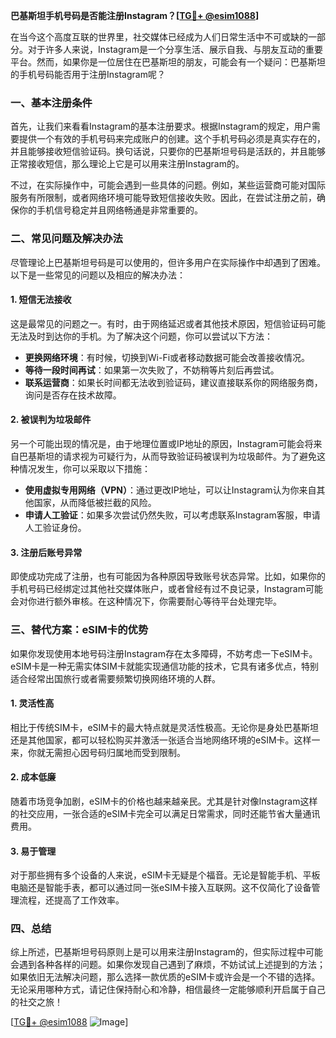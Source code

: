 **巴基斯坦手机号码是否能注册Instagram？[[TG💪+ @esim1088](https://t.me/s/esim1088)]**

在当今这个高度互联的世界里，社交媒体已经成为人们日常生活中不可或缺的一部分。对于许多人来说，Instagram是一个分享生活、展示自我、与朋友互动的重要平台。然而，如果你是一位居住在巴基斯坦的朋友，可能会有一个疑问：巴基斯坦的手机号码能否用于注册Instagram呢？

### 一、基本注册条件

首先，让我们来看看Instagram的基本注册要求。根据Instagram的规定，用户需要提供一个有效的手机号码来完成账户的创建。这个手机号码必须是真实存在的，并且能够接收短信验证码。换句话说，只要你的巴基斯坦号码是活跃的，并且能够正常接收短信，那么理论上它是可以用来注册Instagram的。

不过，在实际操作中，可能会遇到一些具体的问题。例如，某些运营商可能对国际服务有所限制，或者网络环境可能导致短信接收失败。因此，在尝试注册之前，确保你的手机信号稳定并且网络畅通是非常重要的。

### 二、常见问题及解决办法

尽管理论上巴基斯坦号码是可以使用的，但许多用户在实际操作中却遇到了困难。以下是一些常见的问题以及相应的解决办法：

#### 1. 短信无法接收

这是最常见的问题之一。有时，由于网络延迟或者其他技术原因，短信验证码可能无法及时到达你的手机。为了解决这个问题，你可以尝试以下方法：

- **更换网络环境**：有时候，切换到Wi-Fi或者移动数据可能会改善接收情况。
- **等待一段时间再试**：如果第一次失败了，不妨稍等片刻后再尝试。
- **联系运营商**：如果长时间都无法收到验证码，建议直接联系你的网络服务商，询问是否存在技术故障。

#### 2. 被误判为垃圾邮件

另一个可能出现的情况是，由于地理位置或IP地址的原因，Instagram可能会将来自巴基斯坦的请求视为可疑行为，从而导致验证码被误判为垃圾邮件。为了避免这种情况发生，你可以采取以下措施：

- **使用虚拟专用网络（VPN）**：通过更改IP地址，可以让Instagram认为你来自其他国家，从而降低被拦截的风险。
- **申请人工验证**：如果多次尝试仍然失败，可以考虑联系Instagram客服，申请人工验证身份。

#### 3. 注册后账号异常

即使成功完成了注册，也有可能因为各种原因导致账号状态异常。比如，如果你的手机号码已经绑定过其他社交媒体账户，或者曾经有过不良记录，Instagram可能会对你进行额外审核。在这种情况下，你需要耐心等待平台处理完毕。

### 三、替代方案：eSIM卡的优势

如果你发现使用本地号码注册Instagram存在太多障碍，不妨考虑一下eSIM卡。eSIM卡是一种无需实体SIM卡就能实现通信功能的技术，它具有诸多优点，特别适合经常出国旅行或者需要频繁切换网络环境的人群。

#### 1. 灵活性高

相比于传统SIM卡，eSIM卡的最大特点就是灵活性极高。无论你是身处巴基斯坦还是其他国家，都可以轻松购买并激活一张适合当地网络环境的eSIM卡。这样一来，你就无需担心因号码归属地而受到限制。

#### 2. 成本低廉

随着市场竞争加剧，eSIM卡的价格也越来越亲民。尤其是针对像Instagram这样的社交应用，一张合适的eSIM卡完全可以满足日常需求，同时还能节省大量通讯费用。

#### 3. 易于管理

对于那些拥有多个设备的人来说，eSIM卡无疑是个福音。无论是智能手机、平板电脑还是智能手表，都可以通过同一张eSIM卡接入互联网。这不仅简化了设备管理流程，还提高了工作效率。

### 四、总结

综上所述，巴基斯坦号码原则上是可以用来注册Instagram的，但实际过程中可能会遇到各种各样的问题。如果你发现自己遇到了麻烦，不妨试试上述提到的方法；如果依旧无法解决问题，那么选择一款优质的eSIM卡或许会是一个不错的选择。无论采用哪种方式，请记住保持耐心和冷静，相信最终一定能够顺利开启属于自己的社交之旅！

[[TG💪+ @esim1088](https://t.me/s/esim1088) ![Image](https://i.postimg.cc/4NQfJmqS/Snipaste-2025-05-13-00-14-12.png)]